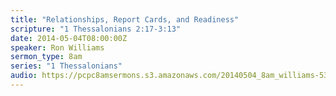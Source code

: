 ```yaml
---
title: "Relationships, Report Cards, and Readiness"
scripture: "1 Thessalonians 2:17-3:13"
date: 2014-05-04T08:00:00Z
speaker: Ron Williams
sermon_type: 8am
series: "1 Thessalonians"
audio: https://pcpc8amsermons.s3.amazonaws.com/20140504_8am_williams-5367bbf79ec4d.mp3 
---
```



